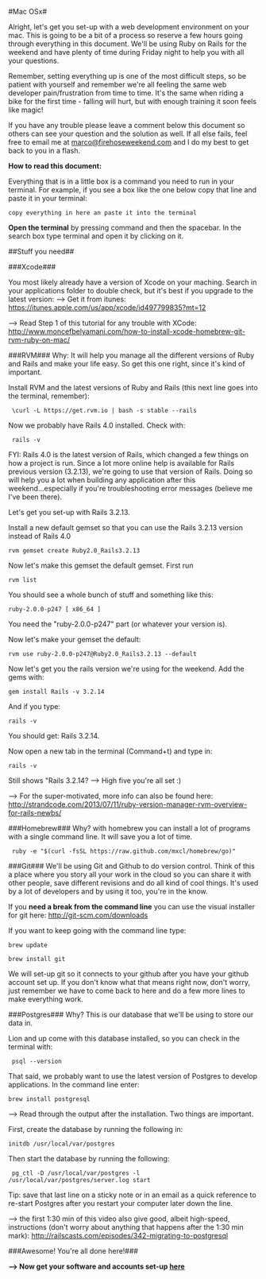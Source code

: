 #Mac OSx#

Alright, let's get you set-up with a web development environment on your mac. This is going to be a bit of a process so reserve a few hours going through everything in this document. We'll be using Ruby on Rails for the weekend and have plenty of time during Friday night to help you with all your questions. 

Remember, setting everything up is one of the most difficult steps, so be patient with yourself and remember we're all feeling the same web developer pain/frustration from time to time. It's the same when riding a bike for the first time - falling will hurt, but with enough training it soon feels like magic!

If you have any trouble please leave a comment below this document so others can see your question and the solution as well. If all else fails, feel free to email me at marco@firehoseweekend.com and I do my best to get back to you in a flash.


__How to read this document:__

Everything that is in a little box is a command you need to run in your terminal. For example, if you see a box like the one below copy that line and paste it in your terminal:

``` 
copy everything in here an paste it into the terminal
```

__Open the terminal__ by pressing command and then the spacebar. In the search box type terminal and open it by clicking on it.

##Stuff you need##

###Xcode###

You  most likely already have a version of Xcode on your maching. Search in your applications folder to double check, but it's best if you upgrade to the latest version:
--> Get it from itunes: https://itunes.apple.com/us/app/xcode/id497799835?mt=12

--> Read Step 1 of this tutorial for any trouble with XCode: http://www.moncefbelyamani.com/how-to-install-xcode-homebrew-git-rvm-ruby-on-mac/


###RVM###
Why: It will help you manage all the different versions of Ruby and Rails and make your life easy. So get this one right, since it's kind of important.

Install RVM and the latest versions of Ruby and Rails (this next line goes into the terminal, remember):

```
 \curl -L https://get.rvm.io | bash -s stable --rails
```

Now we probably have Rails 4.0 installed. Check with:

```
 rails -v
```

FYI: Rails 4.0 is the latest version of Rails, which changed a few things on how a project is run. Since a lot more online help is available for Rails previous version (3.2.13), we're going to use that version of Rails. Doing so will help you a lot when building any application after this weekend...especially if you're troubleshooting error messages (believe me I've been there).

Let's get you set-up with Rails 3.2.13.

Install a new default gemset so that you can use the Rails 3.2.13 version instead of Rails 4.0

```
rvm gemset create Ruby2.0_Rails3.2.13
```
Now let's make this gemset the default gemset. First run

```
rvm list
```
You should see a whole bunch of stuff and something like this:
```
ruby-2.0.0-p247 [ x86_64 ]
```
You need the "ruby-2.0.0-p247" part (or whatever your version is).

Now let's make your gemset the default:

```
rvm use ruby-2.0.0-p247@Ruby2.0_Rails3.2.13 --default
```


Now let's get you the rails version we're using for the weekend. Add the gems with:

```
gem install Rails -v 3.2.14

```

And if you type:
```
rails -v
```
You should get: Rails 3.2.14.

Now open a new tab in the terminal (Command+t) and type in:

```
rails -v
```

Still shows "Rails 3.2.14? --> High five you're all set :)

--> For the super-motivated, more info can also be found here: http://strandcode.com/2013/07/11/ruby-version-manager-rvm-overview-for-rails-newbs/

###Homebrew###
Why? with homebrew you can install a lot of programs with a single command line. It will save you a lot of time.

```
 ruby -e "$(curl -fsSL https://raw.github.com/mxcl/homebrew/go)"
```

###Git###
We'll be using Git and Github to do version control. Think of this a place where you story all your work in the cloud so you can share it with other people, save different revisions and do all kind of cool things. It's used by a lot of developers and by using it too, you're in the know.

If you __need a break from the command line__ you can use the visual installer for git here:
http://git-scm.com/downloads

If you want to keep going with the command line type:

```
brew update
```
```
brew install git
```

We will set-up git so it connects to your github after you have your github account set up. If you don't know what that means right now, don't worry, just remember we have to come back to here and do a few more lines to make everything work.


###Postgres###
Why? This is our database that we'll be using to store our data in. 

Lion and up come with this database installed, so you can check in the terminal with:
```
 psql --version
```

That said, we probably want to use the latest version of Postgres to develop applications. In the command line enter:

```
brew install postgresql
```

--> Read through the output after the installation. Two things are important.

First, create the database by running the following in:
```
initdb /usr/local/var/postgres
```

Then start the database by running the following:

```
 pg_ctl -D /usr/local/var/postgres -l /usr/local/var/postgres/server.log start
```

Tip: save that last line on a sticky note or in an email as a quick reference to re-start Postgres after you restart your computer later down the line.

--> the first 1:30 min of this video also give good, albeit high-speed, instructions (don't worry about anything that happens after the 1:30 min mark): http://railscasts.com/episodes/342-migrating-to-postgresql


###Awesome! You're all done here!###

__--> Now get your software and accounts set-up [here](https://github.com/FirehoseWeekend/install-guide)__

